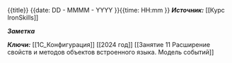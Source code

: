 
{{title}}
{{date: DD - MMMM - YYYY }}{{time: HH:mm }}
***Источник:***  [[Курс IronSkills]] 

***Заметка*** 


***Ключи:*** [[1С_Конфигурация]] [[2024 год]]  [[Занятие 11 Расширение свойств и методов объектов встроенного языка. Модель событий]]
